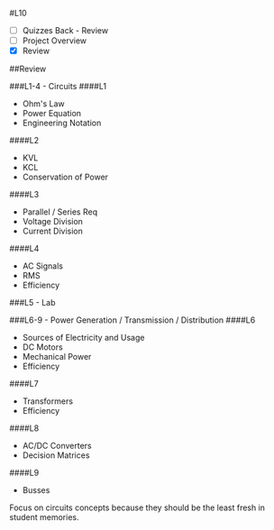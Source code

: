 #L10
- [ ] Quizzes Back - Review
- [ ] Project Overview
- [x] Review

##Review

###L1-4 - Circuits
####L1
- Ohm's Law  
- Power Equation  
- Engineering Notation  

####L2
- KVL  
- KCL  
- Conservation of Power  

####L3
- Parallel / Series Req  
- Voltage Division  
- Current Division  

####L4
- AC Signals  
- RMS  
- Efficiency  

###L5 - Lab

###L6-9 - Power Generation / Transmission / Distribution
####L6  
- Sources of Electricity and Usage  
- DC Motors  
- Mechanical Power  
- Efficiency  

####L7  
- Transformers  
- Efficiency  

####L8  
- AC/DC Converters  
- Decision Matrices  

####L9  
- Busses  


Focus on circuits concepts because they should be the least fresh in student
memories.
